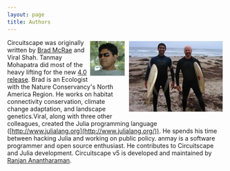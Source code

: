 ```yaml
---
layout: page
title: Authors
---
```


<img src="img/SB_surf.jpg" style="float:right; padding:5px;">

<img src = "img/tanmay.png" style="float:right; padding:5px">

Circuitscape was originally written by [Brad McRae](http://www.nature.org/science-in-action/our-scientists/brad-mcrae.xml) and Viral Shah. Tanmay Mohapatra did most of the heavy lifting for the new [4.0 release](http://www.circuitscape.org/downloads).  Brad is an Ecologist with the Nature Conservancy's North America Region. He works on habitat connectivity conservation, climate change adaptation, and landscape genetics.Viral, along with three other colleagues, created the Julia programming language ([http://www.julialang.org](http://www.julialang.org/)). He spends his time between hacking Julia and working on public policy. anmay is a software programmer and open source enthusiast. He contributes  to Circuitscape and Julia development. Circuitscape v5 is developed and maintained by [Ranjan Anantharaman](https://ranjanan.github.io/).

